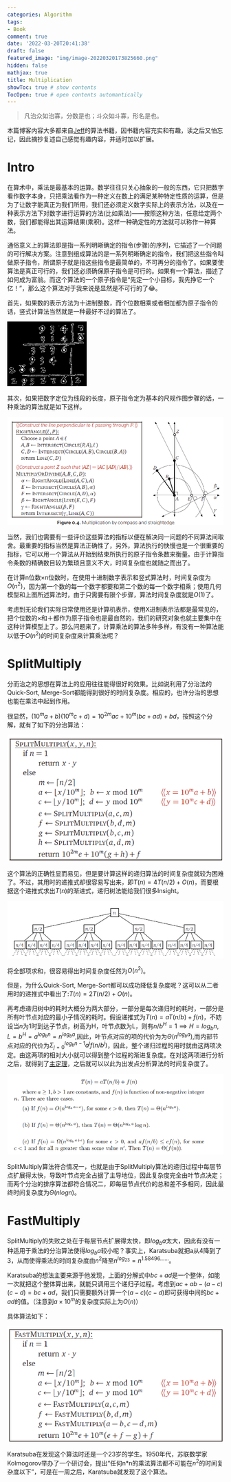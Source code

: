 ```yaml
---
categories: Algorithm
tags:
- Book
comment: true
date: '2022-03-20T20:41:38'
draft: false
featured_image: "img/image-20220320173825660.png"
hidden: false
mathjax: true
title: Multiplication
showToc: true # show contents
TocOpen: true # open contents automantically
---
```


> 凡治众如治寡，分数是也；斗众如斗寡，形名是也。


<!--more-->


本篇博客内容大多都来自[Jeff](https://jeffe.cs.illinois.edu/)的算法书籍，因书籍内容充实和有趣，读之后又怕忘记，因此摘抄复述自己感觉有趣内容，并适时加以扩展。

# Intro

在算术中，乘法是最基本的运算。数学往往只关心抽象的一般的东西，它只把数字看作数字本身，只把乘法看作为一种定义在数上的满足某种特定性质的运算，但是为了让数字能真正为我们所用，我们还必须定义数字实际上的表示方法，以及在一种表示方法下对数字进行运算的方法(比如乘法)——按照这种方法，任意给定两个数，我们都能得出其运算结果(乘积)。这样一种确定性的方法就可以称作一种算法。

通俗意义上的算法即是指一系列明晰确定的指令(步骤)的序列，它描述了一个问题的可行解决方案。注意到组成算法的是一系列明晰确定的指令，我们把这些指令叫做原子指令，所谓原子就是指这些指令是最简单的，不可再分的指令了。如果要使算法是真正可行的，我们还必须确保原子指令是可行的。如果有一个算法，描述了如何成为富翁。而这个算法的一个原子指令是“先定一个小目标，我先挣它一个亿！”，那么这个算法对于我来说是显然是不可行的了😂。

首先，如果数的表示方法为十进制整数，而个位数相乘或者相加都为原子指令的话，竖式计算法当然就是一种最好不过的算法了。

![](img/image-20220320170908155.png)


其次，如果把数字定位为线段的长度，原子指令定为基本的尺规作图步骤的话，一种乘法的算法就是如下这样。

![](img/image-20220320171156010.png)


当然，我们也需要有一些评价这些算法的指标以便在解决同一问题的不同算法间取舍。最重要的指标当然是算法正确性了，另外，算法执行的快慢也是一个很重要的指标，它可以用一个算法从开始到结束所执行的原子指令条数来衡量。由于计算指令条数的精确数目较为繁琐且意义不大，时间复杂度也就随之而出了。

在计算n位数×n位数时，在使用十进制数字表示和竖式算法时，时间复杂度为$O(n^2)$，因为第一个数的每一个数字都要和第二个数的每一个数字相乘；使用几何模型和上图所述算法时，由于只需要有限个步骤，算法时间复杂度就是$O(1)$了。

考虑到无论我们实际日常使用还是计算机表示，使用X进制表示法都是最常见的，把个位数的×和＋都作为原子指令也是最自然的，我们的研究对象也就主要集中在这种计算模型上了。那么问题来了，计算乘法的算法多种多样，有没有一种算法能以低于$O(n^2)$的时间复杂度来计算乘法呢？

# SplitMultiply

分而治之的思想在算法上的应用往往能得很好的效果。比如说利用了分治法的Quick-Sort, Merge-Sort都能得到很好的时间复杂度。相应的，也许分治的思想也能在乘法中起到作用。

很显然，$(10^ma + b)(10^mc + d) = 10^{2m}ac + 10^m(bc + ad) + bd$，按照这个分解，就有了如下的分治算法：

![](img/image-20220320173825660.png)


这个算法的正确性显而易见，但是要计算这样的递归算法的时间复杂度就较为困难了。不过，其用时的递推式却很容易写出来，即$T(n)=4T(n/2)+O(n)$，而要根据这个递推式求出$T(n)$的渐进式，递归树法能给我们很多Insight。

![](img/image-20220320175007044.png)


将全部项求和，很容易得出时间复杂度任然为$O(n^2)$。

但是，为什么Quick-Sort, Merge-Sort都可以成功降低复杂度呢？这可以从二者用时的递推式中看出了:$T(n)=2T(n/2)+O(n)$。

再考虑递归树中的耗时大概分为两大部分，一部分是每次递归时的耗时，一部分是所有叶节点对应的最小子情况的耗时。假设递推式为$T(n)=aT(n/b)+f(n)$，不妨设当$n$为1时到达子节点，树高为H，叶节点数为L，则有$n/b^H=1 \implies H=log_bn,L=b^H=a^{log_bn}=n^{log_ba}$,因此，叶节点对应的项的代价为为$\Theta(n^{log_ba})$,而内部节点对应的代价为$\Sigma_{j=0}^{log_bn-1}a^jf(n/b^j)$，因此，整个递归过程的用时就由这两项决定。由这两项的相对大小就可以得到整个过程的渐进复杂度。在对这两项进行分析之后，就得到了[主定理](https://en.wikipedia.org/wiki/Master_theorem_(analysis_of_algorithms))，之后就可以以此为出发点分析算法的时间复杂度了。

![](img/image-20220320194310076.png)


SplitMultiply算法符合情况一，也就是由于SplitMultiply算法的递归过程中每层节点扩展得太快，导致叶节点完全占据了主导地位，因此复杂度完全由叶节点决定；而两个分治的排序算法都符合情况二，即每层节点代价的总和差不多相同，因此最终时间复杂度为$\Theta(nlogn)$。

# FastMultiply

SplitMultiply的失败之处在于每层节点扩展得太快，即$log_ba$太大，因此有没有一种适用于乘法的分治算法使得$log_ba$较小呢？事实上，Karatsuba就把a从4降到了3，从而使得乘法的时间复杂度由$n^2$降至$n^{log_23}=n^{1.58496……}$。

Karatsuba的想法主要来源于他发现，上面的分解式中$bc+ad$是一个整体，如能一次就把这个整体算出来，就能只调用三个递归子过程。考虑到$ac+ab-(a-c)(c-d)=bc+ad$，我们只需要额外计算一个$(a-c)(c-d)$即可获得中间的$bc+ad$的值。（注意到$a \times 10^m$的复杂度实际上为$O(n)$）

具体算法如下：

![](img/image-20220320201054938.png)


Karatsuba在发现这个算法时还是一个23岁的学生。1950年代，苏联数学家Kolmogorov举办了一个研讨会，提出“任何n*n的乘法算法都不可能在$n^2$的时间复杂度以下”，可是在一周之后，Karatsuba就发现了这个算法。


